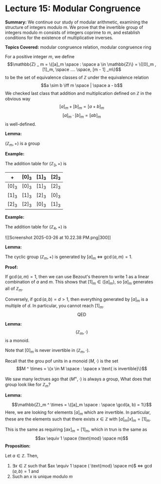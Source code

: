 # Lecture 15: Modular Congruence

**Summary:**
We continue our study of modular arithmetic, examining the structure of integers modulo m. We prove that the invertible group of integers modulo m consists of integers coprime to m, and establish conditions for the existence of multiplicative inverses.

**Topics Covered:** modular congruence relation, modular congruence ring

For a positive integer $m$, we define
$$\mathbb{Z} _ m = \{[a]_m \space : \space a \in \mathbb{Z}\} = \{[0]_m , [1]_m, \space .... \space, [m - 1] _m\}$$
to be the set of equivalence classes of $\mathbb{Z}$ under the equivalence relation
$$a \sim b \iff m \space | \space a - b$$
We checked last class that addition and multiplication defined on $\mathbb{Z}$ in the obvious way
$$[a]_m + [b]_m = [a + b] _m$$
$$[a]_m \cdot [b]_m = [ab]_m$$
is well-defined.

**Lemma:**

$(\mathbb{Z}_m, +)$ is a group

**Example:**

The addition table for $(\mathbb{Z}_3, +)$ is


| $+$     | $[0]_3$ | $[1]_3$ | $[2]_3$ |
| ------- | ------- | ------- | ------- |
| $[0]_3$ | $[0]_3$ | $[1]_3$ | $[2]_3$ |
| $[1]_3$ | $[1]_3$ | $[2]_3$ | $[0]_3$ |
| $[2]_3$ | $[2]_3$ | $[0]_3$ | $[1]_3$ |

**Example:**

The addition table for $(\mathbb{Z}_4, +)$ is

![[Screenshot 2025-03-26 at 10.22.38 PM.png|300]]

**Lemma:**

The cyclic group $(\mathbb{Z}_m,+)$ is generated by $[a]_m$ $\iff$ $\gcd(a, m) = 1$.


**Proof:**

If $\gcd(a, m) = 1$, then we can use Bezout's theorem to write $1$ as a linear combination of $a$ and $m$. This shows that $[1]_m \in \langle [a]_m \rangle$, so $[a]_m$ generates all of $\mathbb{Z}_m$.

Conversely, if $\gcd(a, b) = d > 1$, then everything generated by $[a]_m$ is a multiple of $d$. In particular, you cannot reach $[1]_m$.
$$\text{QED}$$

**Lemma:**
$$(\mathbb{Z}_m , \cdot)$$ is a monoid.

Note that $[0]_m$ is never invertible in $(\mathbb{Z}_m, \cdot)$.

Recall that the grou pof units in a monoid $(M, \cdot)$ is the set
$$M ^ \times = \{x \in M \space : \space x \text{ is invertible}\}$$

We saw many lectrues ago that $(M ^ \times, \cdot)$ is always a group, What does that group look like for $\mathbb{Z}_m$?

**Lemma:**

$$\mathbb{Z}_m ^ \times = \{[a]_m \space : \space \gcd(a, b) = 1\}$$
Here, we are looking for elements $[a]_m$ which are invertible. In particular, these are the elements such that there exists $x \in \mathbb{Z}$ with $[a]_m[x]_m = [1]_m$.

This is the same as requiring $[ax]_m = [1]_m$, which in trun is the same as $$ax \equiv 1 \space (\text{mod} \space m)$$
**Proposition:**

Let $a \in \mathbb{Z}$. Then,
1. $\exists x \in \mathbb{Z}$ such that $ax \equiv 1 \space ( \text{mod} \space m)$ $\iff$ $\gcd(a, b) = 1$ and
2. Such an $x$ is unique modulo $m$





